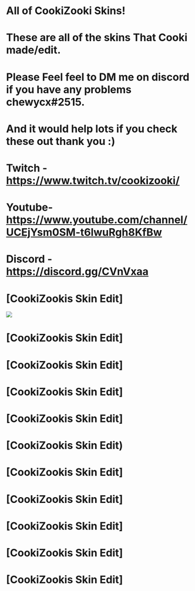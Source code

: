 # All of CookiZooki Skins!
# These are all of the skins That Cooki made/edit.
# Please Feel feel to DM me on discord if you have any problems chewycx#2515.
# And it would help lots if you check these out thank you :)
# Twitch - https://www.twitch.tv/cookizooki/
# Youtube- https://www.youtube.com/channel/UCEjYsm0SM-t6lwuRgh8KfBw
# Discord - https://discord.gg/CVnVxaa

# [CookiZookis Skin Edit]
  ![](https://media.discordapp.net/attachments/746970713293848619/771954550571532288/screenshot016.jpg?width=1204&height=677)

# [CookiZookis Skin Edit]

# [CookiZookis Skin Edit]

# [CookiZookis Skin Edit]

# [CookiZookis Skin Edit]

# [CookiZookis Skin Edit)

# [CookiZookis Skin Edit]

# [CookiZookis Skin Edit]

# [CookiZookis Skin Edit]

# [CookiZookis Skin Edit]

# [CookiZookis Skin Edit]


